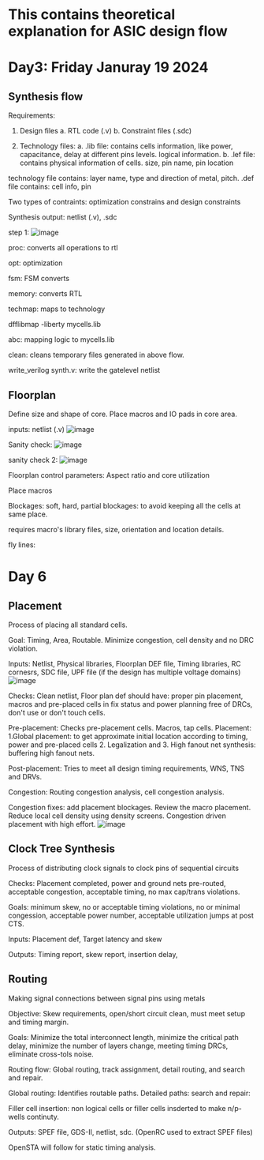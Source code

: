 # This contains theoretical explanation for ASIC design flow

# Day3: Friday Januray 19 2024
## Synthesis flow
Requirements: 

1. Design files
      a. RTL code (.v)
      b. Constraint files (.sdc)

2. Technology files:
     a. .lib file: contains cells information, like power, capacitance, delay at different pins levels. logical information.
     b. .lef file: contains physical information of cells. size, pin name, pin location


technology file contains: layer name, type and direction of metal, pitch. .def file contains: cell info, pin

Two types of contraints: optimization constrains and design constraints

Synthesis output: netlist (.v), .sdc


step 1:
![image](https://github.com/RajuMachupalli/OPENROAD_FLOW_SCRIPT_IITG/assets/52839597/7b22f945-a15e-4446-852b-c3b67ac3cf10)

proc: converts all operations to rtl

opt: optimization

fsm: FSM converts

memory: converts RTL

techmap: maps to technology

dfflibmap -liberty mycells.lib 

abc: mapping logic to mycells.lib

clean: cleans temporary files generated in above flow.

write_verilog synth.v: write the gatelevel netlist


## Floorplan
Define size and shape of core. Place macros and IO pads in core area.

inputs: netlist (.v)
![image](https://github.com/RajuMachupalli/OPENROAD_FLOW_SCRIPT_IITG/assets/52839597/b84199c3-e7f0-4e7a-b9e2-2bcc8c1f9b4e)

Sanity check:
![image](https://github.com/RajuMachupalli/OPENROAD_FLOW_SCRIPT_IITG/assets/52839597/c49415ea-add5-445f-abaa-b1b812861846)

sanity check 2:
![image](https://github.com/RajuMachupalli/OPENROAD_FLOW_SCRIPT_IITG/assets/52839597/6735bc66-c639-4f90-9501-97737b18987a)

Floorplan control parameters: Aspect ratio and core utilization

Place macros

Blockages: soft, hard, partial blockages: to avoid keeping all the cells at same place.

requires macro's library files, size, orientation and location details.

fly lines: 

# Day 6
## Placement
Process of placing all standard cells.

Goal: Timing, Area, Routable. Minimize congestion, cell density and no DRC violation.

Inputs: Netlist, Physical libraries, Floorplan DEF file, Timing libraries, RC cornesrs, SDC file, UPF file (if the design has multiple voltage domains)
![image](https://github.com/RajuMachupalli/OPENROAD_FLOW_SCRIPT_IITG/assets/52839597/14f256be-649c-48c4-a74a-c5515db3c005)

Checks: Clean netlist, Floor plan def should have: proper pin placement, macros and pre-placed cells in fix status and power planning free of DRCs, don't use or don't touch cells.

Pre-placement: Checks pre-placement cells. Macros, tap cells. 
Placement: 1.Global placement: to get approximate initial location according to timing, power and pre-placed cells 2. Legalization and 3. High fanout net synthesis: buffering high fanout nets.

Post-placement: Tries to meet all design timing requirements, WNS, TNS and DRVs.

Congestion: Routing congestion analysis, cell congestion analysis.

Congestion fixes: add placement blockages. Review the macro placement. Reduce local cell density using density screens. Congestion driven placement with high effort.
![image](https://github.com/RajuMachupalli/OPENROAD_FLOW_SCRIPT_IITG/assets/52839597/e88c7194-2f66-4302-ab55-fb5245334007)

## Clock Tree Synthesis
Process of distributing clock signals to clock pins of sequential circuits

Checks: Placement completed, power and ground nets pre-routed, acceptable congestion, acceptable timing, no max cap/trans violations.

Goals: minimum skew, no or acceptable timing violations, no or minimal congession, acceptable power number, acceptable utilization jumps at post CTS.

Inputs: Placement def, Target latency and skew

Outputs: Timing report, skew report, insertion delay, 

## Routing
Making signal connections between signal pins using metals

Objective: Skew requirements, open/short circuit clean, must meet setup and timing margin.

Goals: Minimize the total interconnect length, minimize the critical path delay, minimize the number of layers change, meeting timing DRCs, eliminate cross-tols noise.

Routing flow: Global routing, track assignment, detail routing, and search and repair.

Global routing: Identifies routable paths.
Detailed paths: 
search and repair: 

Filler cell insertion: non logical cells or filler cells insderted to make n/p-wells continuty.

Outputs: SPEF file, GDS-II, netlist, sdc. (OpenRC used to extract SPEF files)


OpenSTA will follow for static timing analysis.
